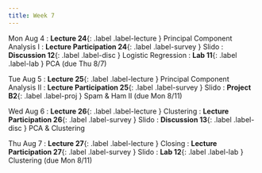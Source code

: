 ```yaml
---
title: Week 7
---
```


Mon Aug 4
: **Lecture 24**{: .label .label-lecture } Principal Component Analysis I
: **Lecture Participation 24**{: .label .label-survey } Slido
: **Discussion 12**{: .label .label-disc } Logistic Regression
: **Lab 11**{: .label .label-lab } PCA (due Thu 8/7)

Tue Aug 5
: **Lecture 25**{: .label .label-lecture } Principal Component Analysis II
: **Lecture Participation 25**{: .label .label-survey } Slido
: **Project B2**{: .label .label-proj } Spam & Ham II (due Mon 8/11)

Wed Aug 6
: **Lecture 26**{: .label .label-lecture } Clustering
: **Lecture Participation 26**{: .label .label-survey } Slido
: **Discussion 13**{: .label .label-disc } PCA & Clustering

Thu Aug 7
: **Lecture 27**{: .label .label-lecture } Closing
: **Lecture Participation 27**{: .label .label-survey } Slido
: **Lab 12**{: .label .label-lab } Clustering (due Mon 8/11)
